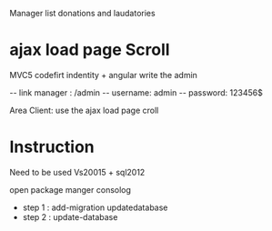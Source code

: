 Manager list donations and laudatories
# ajax load page Scroll
MVC5 codefirt indentity + angular write the admin

-- link manager : /admin
-- username: admin
-- password: 123456$

Area Client: use the ajax load page croll

# Instruction
Need  to be used Vs20015 + sql2012

open package manger consolog 

+ step 1 : add-migration updatedatabase
+ step 2 : update-database
